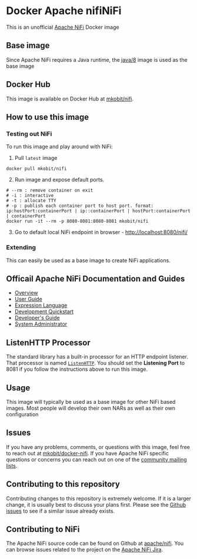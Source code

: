 # Docker Apache nifiNiFi
This is an unofficial [Apache NiFi](https://nifi.apache.org/) Docker image

## Base image
Since Apache NiFi requires a Java runtime, the [java/8](https://hub.docker.com/_/java/) image is used as the base image

## Docker Hub
This image is available on Docker Hub at [mkobit/nifi](https://hub.docker.com/r/mkobit/nifi/).

## How to use this image
### Testing out NiFi
To run this image and play around with NiFi:

1. Pull `latest` image

```console
docker pull mkobit/nifi
```

2. Run image and expose default ports.

```console
# --rm : remove container on exit
# -i : interactive
# -t : allocate TTY
# -p : publish each container port to host port. format: ip:hostPort:containerPort | ip::containerPort | hostPort:containerPort | containerPort
docker run -it --rm -p 8080-8081:8080-8081 mkobit/nifi
```

3. Go to default local NiFi endpoint in browser - [http://localhost:8080/nifi/](http://localhost:8080/nifi/)

### Extending
This can easily be used as a base image to create NiFi applications.

## Officail Apache NiFi Documentation and Guides

* [Overview](https://nifi.apache.org/docs.html)
* [User Guide](https://nifi.apache.org/docs/nifi-docs/html/user-guide.html)
* [Expression Language](https://nifi.apache.org/docs/nifi-docs/html/expression-language-guide.html)
* [Development Quickstart](https://nifi.apache.org/quickstart.html)
* [Developer's Guide](https://nifi.apache.org/developer-guide.html)
* [System Administrator](https://nifi.apache.org/docs/nifi-docs/html/administration-guide.html)

## ListenHTTP Processor
The standard library has a built-in processor for an HTTP endpoint listener. That processor is named [`ListenHTTP`](https://nifi.apache.org/docs/nifi-docs/components/org.apache.nifi.processors.standard.ListenHTTP/index.html). You should set the **Listening Port** to 8081 if you follow the instructions above to run this image.

## Usage
This image will typically be used as a base image for other NiFi based images. Most people will develop their own NARs as well as their own configuration

## Issues
If you have any problems, comments, or questions with this image, feel free to reach out at [mkobit/docker-nifi](https://github.com/mkobit/docker-nifi). If you have Apache NiFi specific questions or concerns you can reach out on one of the [community mailing lists](https://nifi.apache.org/mailing_lists.html).

## Contributing to this repository
Contributing changes to this repository is extremely welcome. If it is a larger change, it is usually best to discuss your plans first. Please see the [Github issues](https://github.com/mkobit/docker-nifi/issues) to see if a similar issue already exists.

## Contributing to NiFi
The Apache NiFi source code can be found on Github at [apache/nifi](https://github.com/apache/nifi). You can browse issues related to the project on the [Apache NiFi Jira](https://issues.apache.org/jira/browse/NIFI/).
